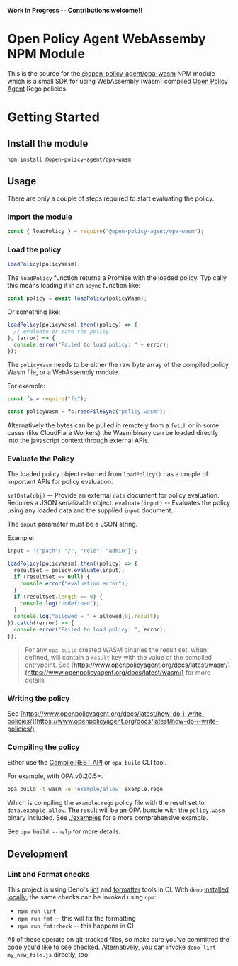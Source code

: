 **Work in Progress -- Contributions welcome!!**

# Open Policy Agent WebAssemby NPM Module

This is the source for the
[@open-policy-agent/opa-wasm](https://www.npmjs.com/package/@open-policy-agent/opa-wasm)
NPM module which is a small SDK for using WebAssembly (wasm) compiled
[Open Policy Agent](https://www.openpolicyagent.org/) Rego policies.

# Getting Started

## Install the module

```
npm install @open-policy-agent/opa-wasm
```

## Usage

There are only a couple of steps required to start evaluating the policy.

### Import the module

```javascript
const { loadPolicy } = require("@open-policy-agent/opa-wasm");
```

### Load the policy

```javascript
loadPolicy(policyWasm);
```

The `loadPolicy` function returns a Promise with the loaded policy. Typically
this means loading it in an `async` function like:

```javascript
const policy = await loadPolicy(policyWasm);
```

Or something like:

```javascript
loadPolicy(policyWasm).then((policy) => {
  // evaluate or save the policy
}, (error) => {
  console.error("Failed to load policy: " + error);
});
```

The `policyWasm` needs to be either the raw byte array of the compiled policy
Wasm file, or a WebAssembly module.

For example:

```javascript
const fs = require("fs");

const policyWasm = fs.readFileSync("policy.wasm");
```

Alternatively the bytes can be pulled in remotely from a `fetch` or in some
cases (like CloudFlare Workers) the Wasm binary can be loaded directly into the
javascript context through external APIs.

### Evaluate the Policy

The loaded policy object returned from `loadPolicy()` has a couple of important
APIs for policy evaluation:

`setData(obj)` -- Provide an external `data` document for policy evaluation.
Requires a JSON serializable object. `evaluate(input)` -- Evaluates the policy
using any loaded data and the supplied `input` document.

The `input` parameter must be a JSON string.

Example:

```javascript
input = '{"path": "/", "role": "admin"}';

loadPolicy(policyWasm).then((policy) => {
  resultSet = policy.evaluate(input);
  if (resultSet == null) {
    console.error("evaluation error");
  }
  if (resultSet.length == 0) {
    console.log("undefined");
  }
  console.log("allowed = " + allowed[0].result);
}).catch((error) => {
  console.error("Failed to load policy: ", error);
});
```

> For any `opa build` created WASM binaries the result set, when defined, will
> contain a `result` key with the value of the compiled entrypoint. See
> [https://www.openpolicyagent.org/docs/latest/wasm/](https://www.openpolicyagent.org/docs/latest/wasm/)
> for more details.

### Writing the policy

See
[https://www.openpolicyagent.org/docs/latest/how-do-i-write-policies/](https://www.openpolicyagent.org/docs/latest/how-do-i-write-policies/)

### Compiling the policy

Either use the
[Compile REST API](https://www.openpolicyagent.org/docs/latest/rest-api/#compile-api)
or `opa build` CLI tool.

For example, with OPA v0.20.5+:

```bash
opa build -t wasm -e 'example/allow' example.rego
```

Which is compiling the `example.rego` policy file with the result set to
`data.example.allow`. The result will be an OPA bundle with the `policy.wasm`
binary included. See [./examples](./examples) for a more comprehensive example.

See `opa build --help` for more details.

## Development

### Lint and Format checks

This project is using Deno's
[lint](https://deno.land/manual@v1.14.0/tools/linter) and
[formatter](https://deno.land/manual@v1.14.0/tools/formatter) tools in CI. With
`deno`
[installed locally](https://deno.land/manual@v1.14.0/getting_started/installation),
the same checks can be invoked using `npm`:

- `npm run lint`
- `npm run fmt` -- this will fix the formatting
- `npm run fmt:check` -- this happens in CI

All of these operate on git-tracked files, so make sure you've committed the
code you'd like to see checked. Alternatively, you can invoke
`deno lint my_new_file.js` directly, too.
